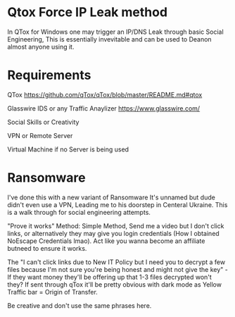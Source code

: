 # Qtox Force IP Leak method

In QTox for Windows one may trigger an IP/DNS Leak through basic Social Engineering, This is essentially invevitable and can be used to Deanon almost anyone using it.


# Requirements

QTox https://github.com/qTox/qTox/blob/master/README.md#qtox

Glasswire IDS or any Traffic Anaylizer https://www.glasswire.com/

Social Skills or Creativity

VPN or Remote Server

Virtual Machine if no Server is being used


# Ransomware 

I've done this with a new variant of Ransomware It's unnamed but dude didn't even use a VPN, Leading me to his doorstep in Centeral Ukraine. This is a walk through for social engineering attempts.


"Prove it works" Method: Simple Method, Send me a video but I don't click links, or alternatively they may give you login credentials (How I obtained NoEscape Credentials lmao). Act like you wanna become an affiliate butneed to ensure it works.


The "I can't click links due to New IT Policy but I need you to decrypt a few files because I'm not sure you're being honest and might not give the key" - If they want money they'll be offering up that 1-3 files decrypted won't they? If sent through qTox it'll be pretty obvious with dark mode as Yellow Traffic bar = Origin of Transfer.


Be creative and don't use the same phrases here.
